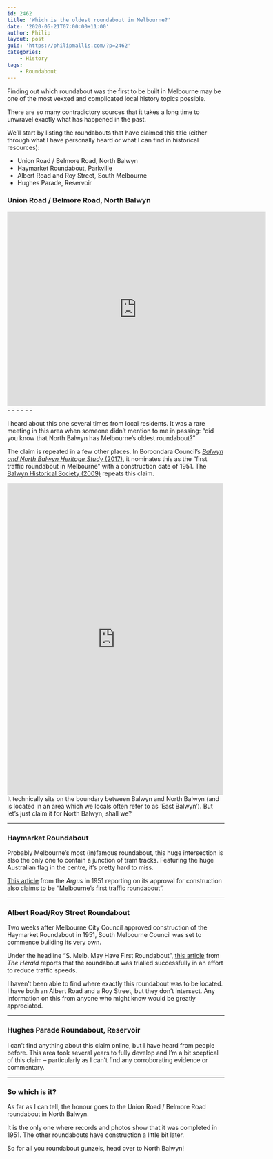 ```yaml
---
id: 2462
title: 'Which is the oldest roundabout in Melbourne?'
date: '2020-05-21T07:00:00+11:00'
author: Philip
layout: post
guid: 'https://philipmallis.com/?p=2462'
categories:
    - History
tags:
    - Roundabout
---
```


Finding out which roundabout was the first to be built in Melbourne may be one of the most vexxed and complicated local history topics possible.

There are so many contradictory sources that it takes a long time to unwravel exactly what has happened in the past.

We’ll start by listing the roundabouts that have claimed this title (either through what I have personally heard or what I can find in historical resources):

- Union Road / Belmore Road, North Balwyn
- Haymarket Roundabout, Parkville
- Albert Road and Roy Street, South Melbourne
- Hughes Parade, Reservoir

### Union Road / Belmore Road, North Balwyn

<iframe allowfullscreen="" frameborder="0" height="450" loading="lazy" src="https://www.google.com/maps/embed?pb=!4v1575361744949!6m8!1m7!1sK2-C-WBhD1f5EPLtRLlVpw!2m2!1d-37.80417770130418!2d145.1011084283203!3f121.15399522745872!4f-1.519689811183511!5f0.7820865974627469" style="border:0;" width="600"></iframe>- - - - - -

I heard about this one several times from local residents. It was a rare meeting in this area when someone didn’t mention to me in passing: “did you know that North Balwyn has Melbourne’s oldest roundabout?”

The claim is repeated in a few other places. In Boroondara Council’s [*Balwyn and North Balwyn Heritage Study* (2017)](https://www.boroondara.vic.gov.au/sites/default/files/2017-09/Balwyn%20REPORT%202015%20-%20draft%20for%20adoption%20following%20prelim%20consultation.pdf), it nominates this as the “first traffic roundabout in Melbourne” with a construction date of 1951. The [Balwyn Historical Society (2009)](http://home.vicnet.net.au/~balwynhs/newsletters/letters/articles_08-09.pdf) repeats this claim.

<iframe allow="encrypted-media" allowtransparency="true" frameborder="0" height="722" loading="lazy" scrolling="no" src="https://www.facebook.com/plugins/post.php?href=https%3A%2F%2Fwww.facebook.com%2FPMILibrary%2Fphotos%2Fa.324080500971486%2F2356036501109199%2F%3Ftype%3D3&width=500" style="border:none;overflow:hidden" width="500"></iframe>It technically sits on the boundary between Balwyn and North Balwyn (and is located in an area which we locals often refer to as ‘East Balwyn’). But let’s just claim it for North Balwyn, shall we?

- - - - - -

### Haymarket Roundabout

Probably Melbourne’s most (in)famous roundabout, this huge intersection is also the only one to contain a junction of tram tracks. Featuring the huge Australian flag in the centre, it’s pretty hard to miss.

[This article](http://nla.gov.au/nla.news-article23068734) from the *Argus* in 1951 reporting on its approval for construction also claims to be “Melbourne’s first traffic roundabout”.

- - - - - -

### Albert Road/Roy Street Roundabout

Two weeks after Melbourne City Council approved construction of the Haymarket Roundabout in 1951, South Melbourne Council was set to commence building its very own.

Under the headline “S. Melb. May Have First Roundabout”, [this article](http://nla.gov.au/nla.news-article246262803) from *The Herald* reports that the roundabout was trialled successfully in an effort to reduce traffic speeds.

I haven’t been able to find where exactly this roundabout was to be located. I have both an Albert Road and a Roy Street, but they don’t intersect. Any information on this from anyone who might know would be greatly appreciated.

- - - - - -

### Hughes Parade Roundabout, Reservoir

I can’t find anything about this claim online, but I have heard from people before. This area took several years to fully develop and I’m a bit sceptical of this claim – particularly as I can’t find any corroborating evidence or commentary.

- - - - - -

### So which is it?

As far as I can tell, the honour goes to the Union Road / Belmore Road roundabout in North Balwyn.

It is the only one where records and photos show that it was completed in 1951. The other roundabouts have construction a little bit later.

So for all you roundabout gunzels, head over to North Balwyn!